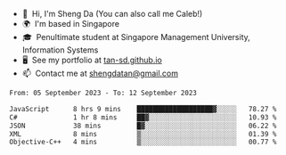 <!---
tan-sd/tan-sd is a ✨ special ✨ repository because its `README.md` (this file) appears on your GitHub profile.
You can click the Preview link to take a look at your changes.
--->
- 👋  Hi, I'm Sheng Da (You can also call me Caleb!)
- 🌍  I'm based in Singapore
- 🎓  Penultimate student at Singapore Management University, Information Systems
- 🖥️  See my portfolio at [tan-sd.github.io](https://tan-sd.github.io/)
- 📫  Contact me at [shengdatan@gmail.com](mailto:shengdatan@gmail.com)

<!--START_SECTION:waka-->

```txt
From: 05 September 2023 - To: 12 September 2023

JavaScript      8 hrs 9 mins    ███████████████████▓░░░░░   78.27 %
C#              1 hr 8 mins     ██▓░░░░░░░░░░░░░░░░░░░░░░   10.93 %
JSON            38 mins         █▓░░░░░░░░░░░░░░░░░░░░░░░   06.22 %
XML             8 mins          ▒░░░░░░░░░░░░░░░░░░░░░░░░   01.39 %
Objective-C++   4 mins          ▒░░░░░░░░░░░░░░░░░░░░░░░░   00.77 %
```

<!--END_SECTION:waka-->
